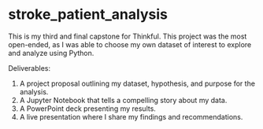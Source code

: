 # stroke_patient_analysis
This is my third and final capstone for Thinkful. This project was the most open-ended, as I was able to choose my own dataset of interest to explore and analyze using Python.

Deliverables:
1. A project proposal outlining my dataset, hypothesis, and purpose for the analysis.
2. A Jupyter Notebook that tells a compelling story about my data.
3. A PowerPoint deck presenting my results.
4. A live presentation where I share my findings and recommendations.
